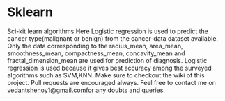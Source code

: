 # Sklearn
Sci-kit learn algorithms
Here Logistic regression is used to predict the cancer type(malignant or benign) from the cancer-data dataset available.
Only the data corresponding to the radius_mean, area_mean, smoothness_mean, compactness_mean, concavity_mean and fractal_dimension_mean are used for prediction of diagnosis.
Logistic regression is used because it gives best accuracy among the surveyed algorithms such as SVM,KNN.
Make sure to checkout the wiki of this project.
Pull requests are encouraged always.
Feel free to contact me on vedantshenoy1@gmail.comfor any doubts and queries.
